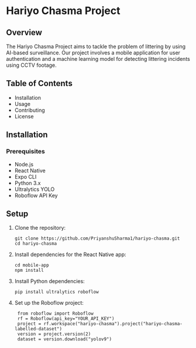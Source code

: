 # Hariyo Chasma Project
## Overview
The Hariyo Chasma Project aims to tackle the problem of littering by using AI-based surveillance. Our project involves a mobile application for user authentication and a machine learning model for detecting littering incidents using CCTV footage.

## Table of Contents
- Installation
- Usage
- Contributing
- License

## Installation
### Prerequisites
- Node.js
- React Native
- Expo CLI
- Python 3.x
- Ultralytics YOLO
- Roboflow API Key

 
## Setup
1. Clone the repository:
   ```
   git clone https://github.com/PriyanshuSharma1/hariyo-chasma.git
   cd hariyo-chasma

   ```
1. Install dependencies for the React Native app:
   ```
   cd mobile-app
   npm install
   ```
1. Install Python dependencies:
   ```
   pip install ultralytics roboflow

   ```
1. Set up the Roboflow project:
   ```
    from roboflow import Roboflow
    rf = Roboflow(api_key="YOUR_API_KEY")
    project = rf.workspace("hariyo-chasma").project("hariyo-chasma-labelled-dataset")
    version = project.version(2)
    dataset = version.download("yolov9")

   ```
